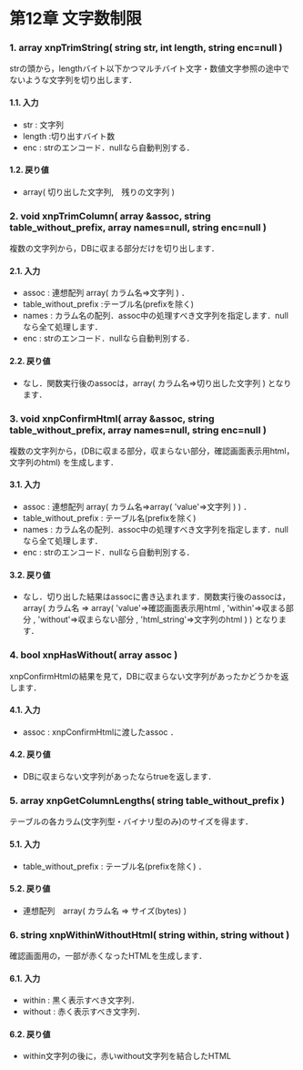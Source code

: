# 第12章 文字数制限

### 1. array xnpTrimString\( string str, int length, string enc=null \)

strの頭から，lengthバイト以下かつマルチバイト文字・数値文字参照の途中でないような文字列を切り出します．

#### 1.1. 入力

* str : 文字列
* length :切り出すバイト数
* enc : strのエンコード．nullなら自動判別する．

#### 1.2. 戻り値

* array\( 切り出した文字列,　残りの文字列 \)

### 2. void xnpTrimColumn\( array &assoc, string table\_without\_prefix, array names=null, string enc=null \)

複数の文字列から，DBに収まる部分だけを切り出します．

#### 2.1. 入力

* assoc : 連想配列 array\( カラム名=&gt;文字列 \) ．
* table\_without\_prefix :テーブル名\(prefixを除く\)
* names : カラム名の配列．assoc中の処理すべき文字列を指定します．nullなら全て処理します．
* enc : strのエンコード．nullなら自動判別する．

#### 2.2. 戻り値

* なし．関数実行後のassocは，array\( カラム名=&gt;切り出した文字列 \) となります．

### 3. void xnpConfirmHtml\( array &assoc, string table\_without\_prefix, array names=null, string enc=null \)

複数の文字列から，\(DBに収まる部分，収まらない部分，確認画面表示用html，文字列のhtml\) を生成します．

#### 3.1. 入力

* assoc : 連想配列 array\( カラム名=&gt;array\( 'value'=&gt;文字列 \) \) ．
* table\_without\_prefix : テーブル名\(prefixを除く\)
* names : カラム名の配列．assoc中の処理すべき文字列を指定します．nullなら全て処理します．
* enc : strのエンコード．nullなら自動判別する．

#### 3.2. 戻り値

* なし．切り出した結果はassocに書き込まれます．関数実行後のassocは， array\( カラム名 =&gt; array\( 'value'=&gt;確認画面表示用html , 'within'=&gt;収まる部分 , 'without'=&gt;収まらない部分 , 'html\_string'=&gt;文字列のhtml \) \) となります．

### 4. bool xnpHasWithout\( array assoc \)

xnpConfirmHtmlの結果を見て，DBに収まらない文字列があったかどうかを返します．

#### 4.1. 入力

* assoc : xnpConfirmHtmlに渡したassoc ．

#### 4.2. 戻り値

* DBに収まらない文字列があったならtrueを返します．

### 5. array xnpGetColumnLengths\( string table\_without\_prefix \)

テーブルの各カラム\(文字列型・バイナリ型のみ\)のサイズを得ます．

#### 5.1. 入力

* table\_without\_prefix : テーブル名\(prefixを除く\) ．

#### 5.2. 戻り値

* 連想配列　array\( カラム名 =&gt; サイズ\(bytes\) \)

### 6. string xnpWithinWithoutHtml\( string within, string without \)

確認画面用の，一部が赤くなったHTMLを生成します．

#### 6.1. 入力

* within : 黒く表示すべき文字列．
* without : 赤く表示すべき文字列．

#### 6.2. 戻り値

* within文字列の後に，赤いwithout文字列を結合したHTML

